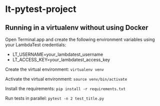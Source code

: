 # lt-pytest-project

## Running in a virtualenv without using Docker

Open Terminal.app and create the following environment variables using your LambdaTest credentials:

- LT_USERNAME=your_lambdatest_username
- LT_ACCESS_KEY=your_lambdatest_access_key

Create the virtual environment:
```virtualenv venv```

Activate the virtual environment:
```source venv/bin/activate```

Install the requirements:
```pip install -r requirements.txt```

Run tests in parallel:
```pytest -n 2 test_title.py```